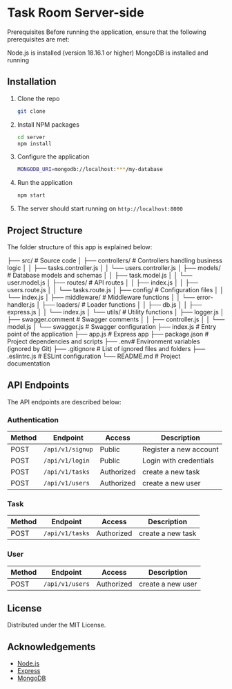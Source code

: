 # Task Room Server-side

Prerequisites
Before running the application, ensure that the following prerequisites are met:

Node.js is installed (version 18.16.1 or higher)
MongoDB is installed and running

## Installation

1. Clone the repo

   ```sh
   git clone
   ```

2. Install NPM packages

   ```sh
   cd server
   npm install
   ```

3. Configure the application

   ```sh
   MONGODB_URI=mongodb://localhost:***/my-database
   ```

4. Run the application

   ```sh
   npm start
   ```

5. The server should start running on `http://localhost:8000`

## Project Structure

The folder structure of this app is explained below:

├── src/ # Source code
│ ├── controllers/ # Controllers handling business logic
│ │ ├── tasks.controller.js
│ │ └── users.controller.js
│ ├── models/ # Database models and schemas
│ │ ├── task.model.js
│ │ └── user.model.js
│ ├── routes/ # API routes
│ │ ├── index.js
│ │ ├── users.route.js
│ │ └── tasks.route.js
│ ├── config/ # Configuration files
│ │ └── index.js
│ ├── middleware/ # Middleware functions
│ │ └── error-handler.js
│ ├── loaders/ # Loader functions
│ │ ├── db.js
│ │ ├── express.js
│ │ └── index.js
│ └── utils/ # Utility functions
│ ├── logger.js
│ ├── swagger.comment # Swagger comments
│ │ ├── controller.js
│ │ └── model.js
│ └── swagger.js # Swagger configuration
├── index.js # Entry point of the application
├── app.js # Express app
├── package.json # Project dependencies and scripts
├── .env# Environment variables (ignored by Git)
├── .gitignore # List of ignored files and folders
├── .eslintrc.js # ESLint configuration
└── README.md # Project documentation

## API Endpoints

The API endpoints are described below:

### Authentication

| Method | Endpoint         | Access     | Description            |
| ------ | ---------------- | ---------- | ---------------------- |
| POST   | `/api/v1/signup` | Public     | Register a new account |
| POST   | `/api/v1/login`  | Public     | Login with credentials |
| POST   | `/api/v1/tasks`  | Authorized | create a new task      |
| POST   | `/api/v1/users`  | Authorized | create a new user      |

### Task

| Method | Endpoint        | Access     | Description       |
| ------ | --------------- | ---------- | ----------------- |
| POST   | `/api/v1/tasks` | Authorized | create a new task |

### User

| Method | Endpoint        | Access     | Description       |
| ------ | --------------- | ---------- | ----------------- |
| POST   | `/api/v1/users` | Authorized | create a new user |

## License

Distributed under the MIT License.

## Acknowledgements

- [Node.js](https://nodejs.org/)
- [Express](https://expressjs.com/)
- [MongoDB](https://www.mongodb.com/)

